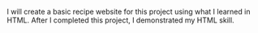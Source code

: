 I will create a basic recipe website for this project using what I learned in HTML. After I completed this project, I demonstrated my HTML skill.